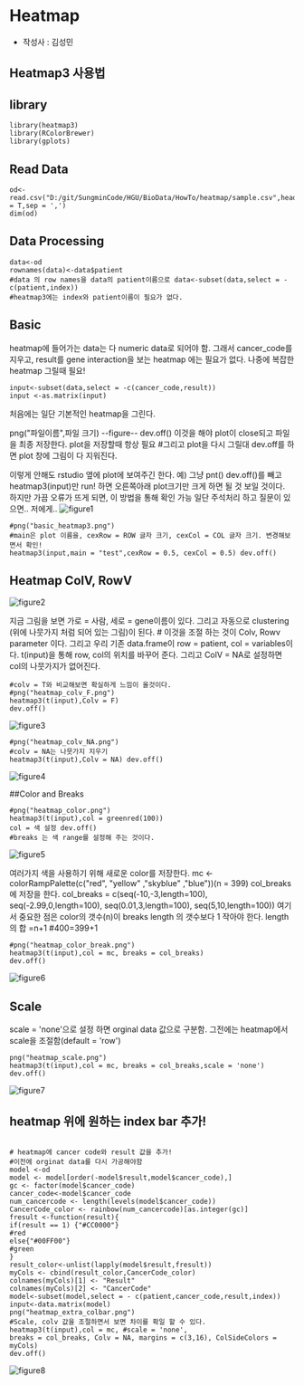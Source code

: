 # Heatmap 
- 작성사 : 김성민

## Heatmap3 사용법

## library
```
library(heatmap3) 
library(RColorBrewer) 
library(gplots)
```

## Read Data
```
od<-read.csv("D:/git/SungminCode/HGU/BioData/HowTo/heatmap/sample.csv",header = T,sep = ',') 
dim(od)
```

## Data Processing
```
data<-od
rownames(data)<-data$patient 
#data 의 row names을 data의 patient이름으로 data<-subset(data,select = -c(patient,index)) 
#heatmap3에는 index와 patient이름이 필요가 없다.
```

## Basic 
heatmap에 들어가는 data는 다 numeric data로 되어야 함.
그래서 cancer_code를 지우고, result를 gene interaction을 보는 heatmap 에는 필요가 없다. 
나중에 복잡한 heatmap 그릴때 필요!

```
input<-subset(data,select = -c(cancer_code,result)) 
input <-as.matrix(input)
```
처음에는 일단 기본적인 heatmap을 그린다.

png("파일이름",파일 크기)
--figure--
dev.off() 이것을 해야 plot이 close되고 파일을 최종 저장한다. plot을 저장할때 항상 필요 #그리고 plot을 다시 그릴대 dev.off를 하면 plot 창에 그림이 다 지워진다.

이렇게 안해도 rstudio 옆에 plot에 보여주긴 한다.
예) 그냥 pnt() dev.off()를 빼고 heatmap3(input)만 run! 하면 오른쪽아래 plot크기만 크게 하면 될 것 보일 것이다.
하지만 가끔 오류가 뜨게 되면, 
이 방법을 통해 확인 가능
일단 주석처리 하고 질문이 있으면.. 저에게..
![figure1](./figure/figure1.png)


```
#png("basic_heatmap3.png")
#main은 plot 이름을, cexRow = ROW 글자 크기, cexCol = COL 글자 크기. 변경해보면서 확인!
heatmap3(input,main = "test",cexRow = 0.5, cexCol = 0.5) dev.off()
```
## Heatmap ColV, RowV

![figure2](./figure/figure2.png)

지금 그림을 보면 가로 = 사람, 세로 = gene이름이 있다.
그리고 자동으로 clustering (위에 나뭇가지 처럼 되어 있는 그림)이 된다. # 이것을 조절 하는 것이 Colv, Rowv parameter 이다.
그리고 우리 기존 data.frame이 row = patient, col = variables이다.
t(input)을 통해 row, col의 위치를 바꾸어 준다.
그리고 ColV = NA로 설정하면 col의 나뭇가지가 없어진다.


```
#colv = T와 비교해보면 확실하게 느낌이 올것이다.
#png("heatmap_colv_F.png") 
heatmap3(t(input),Colv = F) 
dev.off()
```
![figure3](./figure/figure3.png)



```
#png("heatmap_colv_NA.png")
#colv = NA는 나뭇가지 지우기
heatmap3(t(input),Colv = NA) dev.off()
```
![figure4](./figure/figure4.png)

##Color and Breaks
```
#png("heatmap_color.png")
heatmap3(t(input),col = greenred(100)) 
col = 색 설정 dev.off()
#breaks 는 색 range를 설정해 주는 것이다.
```

![figure5](./figure/figure5.png)


여러가지 색을 사용하기 위해 새로운 color를 저장한다.
mc <- colorRampPalette(c("red", "yellow" ,"skyblue" ,"blue"))(n = 399)
col_breaks 에 저장을 한다.
col_breaks = c(seq(-10,-3,length=100), seq(-2.99,0,length=100),
seq(0.01,3,length=100), seq(5,10,length=100))
여기서 중요한 점은 color의 갯수(n)이 breaks length 의 갯수보다 1 작아야 한다.
length의 합 =n+1 #400=399+1

```
#png("heatmap_color_break.png") 
heatmap3(t(input),col = mc, breaks = col_breaks) 
dev.off()
```
![figure6](./figure/figure6.png)


## Scale

scale = 'none'으로 설정 하면 orginal data 값으로 구분함.
그전에는 heatmap에서 scale을 조절함(default = 'row')
```
png("heatmap_scale.png")
heatmap3(t(input),col = mc, breaks = col_breaks,scale = 'none') 
dev.off()
```
![figure7](./figure/figure7.png)


## heatmap 위에 원하는 index bar 추가!

```

# heatmap에 cancer code와 result 값을 추가!
#이전에 orginat data를 다시 가공해야함
model <-od
model <- model[order(-model$result,model$cancer_code),] 
gc <- factor(model$cancer_code) 
cancer_code<-model$cancer_code
num_cancercode <- length(levels(model$cancer_code)) 
CancerCode_color <- rainbow(num_cancercode)[as.integer(gc)]
fresult <-function(result){
if(result == 1) {"#CC0000"} 
#red 
else{"#00FF00"} 
#green
}
result_color<-unlist(lapply(model$result,fresult)) 
myCols <- cbind(result_color,CancerCode_color) 
colnames(myCols)[1] <- "Result" 
colnames(myCols)[2] <- "CancerCode" 
model<-subset(model,select = - c(patient,cancer_code,result,index)) 
input<-data.matrix(model)
png("heatmap_extra_colbar.png")
#Scale, colv 값을 조절하면서 보면 차이를 확일 할 수 있다.
heatmap3(t(input),col = mc, #scale = 'none',
breaks = col_breaks, Colv = NA, margins = c(3,16), ColSideColors = myCols)
dev.off()
```
![figure8](./figure/figure8.png)
